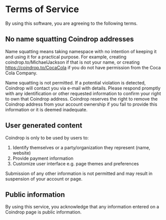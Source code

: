 # Terms of Service

By using this software, you are agreeing to the following terms.

## No name squatting Coindrop addresses

Name squatting means taking namespace with no intention of keeping it and using it for a practical purpose. For example, creating coindrop.to/MichaelJackson if that is not your name, or creating https://coindrop.to/CocaCola if you do not have permission from the Coca Cola Company.

Name squatting is not permitted. If a potential violation is detected, Coindrop will contact you via e-mail with details. Please respond promptly with any identification or other requested information to confirm your right to own that Coindrop address. Coindrop reserves the right to remove the Coindrop address from your account ownership if you fail to provide this information or it is deemed inadequate.

## User generated content

Coindrop is only to be used by users to:
1) Identify themselves or a party/organization they represent (name, website)
2) Provide payment information
3) Customize user interface e.g. page themes and preferences

Submission of any other information is not permitted and may result in suspension of your account or page.

## Public information

By using this service, you acknowledge that any information entered on a Coindrop page is public information.
